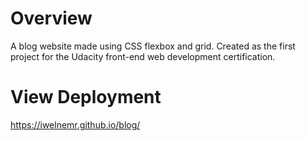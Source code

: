 # Overview

A blog website made using CSS flexbox and grid. Created as the first project for the Udacity front-end web development certification.


# View Deployment
https://iwelnemr.github.io/blog/

